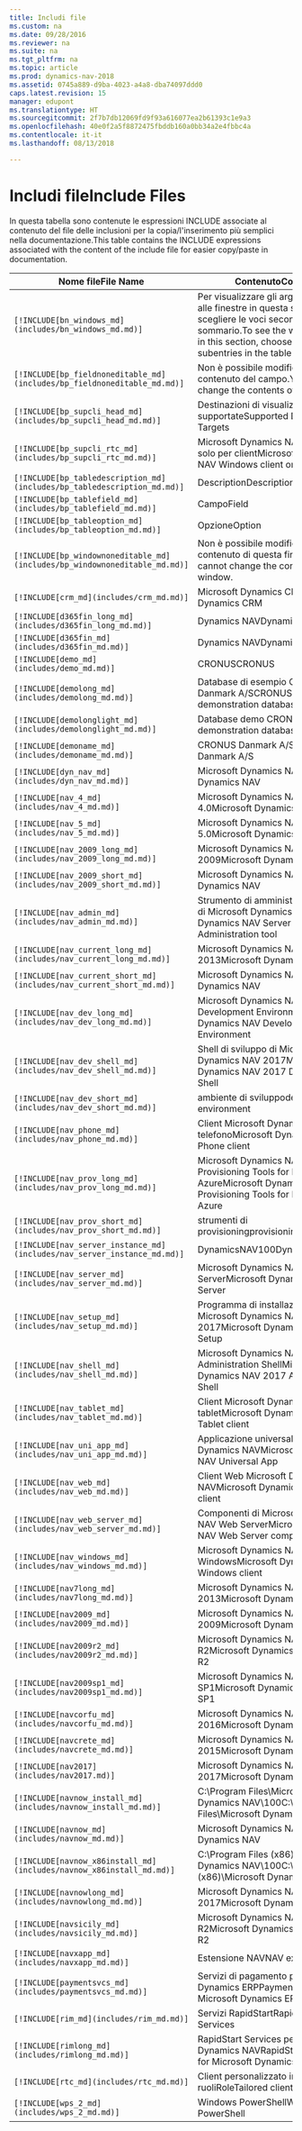 ```yaml
---
title: Includi file
ms.custom: na
ms.date: 09/28/2016
ms.reviewer: na
ms.suite: na
ms.tgt_pltfrm: na
ms.topic: article
ms.prod: dynamics-nav-2018
ms.assetid: 0745a889-d9ba-4023-a4a8-dba74097ddd0
caps.latest.revision: 15
manager: edupont
ms.translationtype: HT
ms.sourcegitcommit: 2f7b7db12069fd9f93a616077ea2b61393c1e9a3
ms.openlocfilehash: 40e0f2a5f8872475fbddb160a0bb34a2e4fbbc4a
ms.contentlocale: it-it
ms.lasthandoff: 08/13/2018

---
```


# <a name="include-files"></a><span data-ttu-id="0c8e2-102">Includi file</span><span class="sxs-lookup"><span data-stu-id="0c8e2-102">Include Files</span></span>

<span data-ttu-id="0c8e2-103">In questa tabella sono contenute le espressioni INCLUDE associate al contenuto del file delle inclusioni per la copia/l'inserimento più semplici nella documentazione.</span><span class="sxs-lookup"><span data-stu-id="0c8e2-103">This table contains the INCLUDE expressions associated with the content of the include file for easier copy/paste in documentation.</span></span>

|<span data-ttu-id="0c8e2-104">Nome file</span><span class="sxs-lookup"><span data-stu-id="0c8e2-104">File Name</span></span>   |<span data-ttu-id="0c8e2-105">Contenuto</span><span class="sxs-lookup"><span data-stu-id="0c8e2-105">Content</span></span>  |
|------------|---------|
|`[!INCLUDE[bn_windows_md](includes/bn_windows_md.md)]`|<span data-ttu-id="0c8e2-106">Per visualizzare gli argomenti relativi alle finestre in questa sezione, scegliere le voci secondarie del sommario.</span><span class="sxs-lookup"><span data-stu-id="0c8e2-106">To see the window topics in this section, choose the subentries in the table of contents.</span></span>|
|`[!INCLUDE[bp_fieldnoneditable_md](includes/bp_fieldnoneditable_md.md)]`|<span data-ttu-id="0c8e2-107">Non è possibile modificare il contenuto del campo.</span><span class="sxs-lookup"><span data-stu-id="0c8e2-107">You cannot change the contents of this field.</span></span>|
|`[!INCLUDE[bp_supcli_head_md](includes/bp_supcli_head_md.md)]`|<span data-ttu-id="0c8e2-108">Destinazioni di visualizzazione supportate</span><span class="sxs-lookup"><span data-stu-id="0c8e2-108">Supported Display Targets</span></span>|
|`[!INCLUDE[bp_supcli_rtc_md](includes/bp_supcli_rtc_md.md)]`|<span data-ttu-id="0c8e2-109">Microsoft Dynamics NAV Windows solo per client</span><span class="sxs-lookup"><span data-stu-id="0c8e2-109">Microsoft Dynamics NAV Windows client only</span></span>|
|`[!INCLUDE[bp_tabledescription_md](includes/bp_tabledescription_md.md)]`|<span data-ttu-id="0c8e2-110">Description</span><span class="sxs-lookup"><span data-stu-id="0c8e2-110">Description</span></span>| 
|`[!INCLUDE[bp_tablefield_md](includes/bp_tablefield_md.md)]`|<span data-ttu-id="0c8e2-111">Campo</span><span class="sxs-lookup"><span data-stu-id="0c8e2-111">Field</span></span>|
|`[!INCLUDE[bp_tableoption_md](includes/bp_tableoption_md.md)]`|<span data-ttu-id="0c8e2-112">Opzione</span><span class="sxs-lookup"><span data-stu-id="0c8e2-112">Option</span></span>|
|`[!INCLUDE[bp_windownoneditable_md](includes/bp_windownoneditable_md.md)]`|<span data-ttu-id="0c8e2-113">Non è possibile modificare il contenuto di questa finestra.</span><span class="sxs-lookup"><span data-stu-id="0c8e2-113">You cannot change the contents of this window.</span></span>|
|`[!INCLUDE[crm_md](includes/crm_md.md)]`|<span data-ttu-id="0c8e2-114">Microsoft Dynamics CRM</span><span class="sxs-lookup"><span data-stu-id="0c8e2-114">Microsoft Dynamics CRM</span></span>|
|`[!INCLUDE[d365fin_long_md](includes/d365fin_long_md.md)]`|<span data-ttu-id="0c8e2-115">Dynamics NAV</span><span class="sxs-lookup"><span data-stu-id="0c8e2-115">Dynamics NAV</span></span>|
|`[!INCLUDE[d365fin_md](includes/d365fin_md.md)]`|<span data-ttu-id="0c8e2-116">Dynamics NAV</span><span class="sxs-lookup"><span data-stu-id="0c8e2-116">Dynamics NAV</span></span>|
|`[!INCLUDE[demo_md](includes/demo_md.md)]`|<span data-ttu-id="0c8e2-117">CRONUS</span><span class="sxs-lookup"><span data-stu-id="0c8e2-117">CRONUS</span></span>|
|`[!INCLUDE[demolong_md](includes/demolong_md.md)]`|<span data-ttu-id="0c8e2-118">Database di esempio CRONUS Danmark A/S</span><span class="sxs-lookup"><span data-stu-id="0c8e2-118">CRONUS Danmark A/S demonstration database</span></span>|
|`[!INCLUDE[demolonglight_md](includes/demolonglight_md.md)]`|<span data-ttu-id="0c8e2-119">Database demo CRONUS</span><span class="sxs-lookup"><span data-stu-id="0c8e2-119">CRONUS demonstration database</span></span>|
|`[!INCLUDE[demoname_md](includes/demoname_md.md)]`|<span data-ttu-id="0c8e2-120">CRONUS Danmark A/S</span><span class="sxs-lookup"><span data-stu-id="0c8e2-120">CRONUS Danmark A/S</span></span>|
|`[!INCLUDE[dyn_nav_md](includes/dyn_nav_md.md)]`|<span data-ttu-id="0c8e2-121">Microsoft Dynamics NAV</span><span class="sxs-lookup"><span data-stu-id="0c8e2-121">Microsoft Dynamics NAV</span></span>|
|`[!INCLUDE[nav_4_md](includes/nav_4_md.md)]`|<span data-ttu-id="0c8e2-122">Microsoft Dynamics NAV 4.0</span><span class="sxs-lookup"><span data-stu-id="0c8e2-122">Microsoft Dynamics NAV 4.0</span></span>|
|`[!INCLUDE[nav_5_md](includes/nav_5_md.md)]`|<span data-ttu-id="0c8e2-123">Microsoft Dynamics NAV 5.0</span><span class="sxs-lookup"><span data-stu-id="0c8e2-123">Microsoft Dynamics NAV 5.0</span></span>|
|`[!INCLUDE[nav_2009_long_md](includes/nav_2009_long_md.md)]`|<span data-ttu-id="0c8e2-124">Microsoft Dynamics NAV 2009</span><span class="sxs-lookup"><span data-stu-id="0c8e2-124">Microsoft Dynamics NAV 2009</span></span>|
|`[!INCLUDE[nav_2009_short_md](includes/nav_2009_short_md.md)]`|<span data-ttu-id="0c8e2-125">Microsoft Dynamics NAV</span><span class="sxs-lookup"><span data-stu-id="0c8e2-125">Microsoft Dynamics NAV</span></span>|
|`[!INCLUDE[nav_admin_md](includes/nav_admin_md.md)]`|<span data-ttu-id="0c8e2-126">Strumento di amministrazione server di Microsoft Dynamics NAV</span><span class="sxs-lookup"><span data-stu-id="0c8e2-126">Microsoft Dynamics NAV Server Administration tool</span></span>|
|`[!INCLUDE[nav_current_long_md](includes/nav_current_long_md.md)]`|<span data-ttu-id="0c8e2-127">Microsoft Dynamics NAV 2013</span><span class="sxs-lookup"><span data-stu-id="0c8e2-127">Microsoft Dynamics NAV 2013</span></span>|
|`[!INCLUDE[nav_current_short_md](includes/nav_current_short_md.md)]`|<span data-ttu-id="0c8e2-128">Microsoft Dynamics NAV</span><span class="sxs-lookup"><span data-stu-id="0c8e2-128">Microsoft Dynamics NAV</span></span>|
|`[!INCLUDE[nav_dev_long_md](includes/nav_dev_long_md.md)]`|<span data-ttu-id="0c8e2-129">Microsoft Dynamics NAV Development Environment</span><span class="sxs-lookup"><span data-stu-id="0c8e2-129">Microsoft Dynamics NAV Development Environment</span></span>|
|`[!INCLUDE[nav_dev_shell_md](includes/nav_dev_shell_md.md)]`|<span data-ttu-id="0c8e2-130">Shell di sviluppo di Microsoft Dynamics NAV 2017</span><span class="sxs-lookup"><span data-stu-id="0c8e2-130">Microsoft Dynamics NAV 2017 Development Shell</span></span>|
|`[!INCLUDE[nav_dev_short_md](includes/nav_dev_short_md.md)]`|<span data-ttu-id="0c8e2-131">ambiente di sviluppo</span><span class="sxs-lookup"><span data-stu-id="0c8e2-131">development environment</span></span>|
|`[!INCLUDE[nav_phone_md](includes/nav_phone_md.md)]`|<span data-ttu-id="0c8e2-132">Client Microsoft Dynamics NAV per telefono</span><span class="sxs-lookup"><span data-stu-id="0c8e2-132">Microsoft Dynamics NAV Phone client</span></span>|
|`[!INCLUDE[nav_prov_long_md](includes/nav_prov_long_md.md)]`|<span data-ttu-id="0c8e2-133">Microsoft Dynamics NAV Provisioning Tools for Microsoft Azure</span><span class="sxs-lookup"><span data-stu-id="0c8e2-133">Microsoft Dynamics NAV Provisioning Tools for Microsoft Azure</span></span>|
|`[!INCLUDE[nav_prov_short_md](includes/nav_prov_short_md.md)]`|<span data-ttu-id="0c8e2-134">strumenti di provisioning</span><span class="sxs-lookup"><span data-stu-id="0c8e2-134">provisioning tools</span></span>|
|`[!INCLUDE[nav_server_instance_md](includes/nav_server_instance_md.md)]`|<span data-ttu-id="0c8e2-135">DynamicsNAV100</span><span class="sxs-lookup"><span data-stu-id="0c8e2-135">DynamicsNAV100</span></span>|
|`[!INCLUDE[nav_server_md](includes/nav_server_md.md)]`|<span data-ttu-id="0c8e2-136">Microsoft Dynamics NAV Server</span><span class="sxs-lookup"><span data-stu-id="0c8e2-136">Microsoft Dynamics NAV Server</span></span>|
|`[!INCLUDE[nav_setup_md](includes/nav_setup_md.md)]`|<span data-ttu-id="0c8e2-137">Programma di installazione di Microsoft Dynamics NAV 2017</span><span class="sxs-lookup"><span data-stu-id="0c8e2-137">Microsoft Dynamics NAV 2017 Setup</span></span>|
|`[!INCLUDE[nav_shell_md](includes/nav_shell_md.md)]`|<span data-ttu-id="0c8e2-138">Microsoft Dynamics NAV 2017 Administration Shell</span><span class="sxs-lookup"><span data-stu-id="0c8e2-138">Microsoft Dynamics NAV 2017 Administration Shell</span></span>|
|`[!INCLUDE[nav_tablet_md](includes/nav_tablet_md.md)]`|<span data-ttu-id="0c8e2-139">Client Microsoft Dynamics NAV per tablet</span><span class="sxs-lookup"><span data-stu-id="0c8e2-139">Microsoft Dynamics NAV Tablet client</span></span>|
|`[!INCLUDE[nav_uni_app_md](includes/nav_uni_app_md.md)]`|<span data-ttu-id="0c8e2-140">Applicazione universale Microsoft Dynamics NAV</span><span class="sxs-lookup"><span data-stu-id="0c8e2-140">Microsoft Dynamics NAV Universal App</span></span>|
|`[!INCLUDE[nav_web_md](includes/nav_web_md.md)]`|<span data-ttu-id="0c8e2-141">Client Web Microsoft Dynamics NAV</span><span class="sxs-lookup"><span data-stu-id="0c8e2-141">Microsoft Dynamics NAV Web client</span></span>|
|`[!INCLUDE[nav_web_server_md](includes/nav_web_server_md.md)]`|<span data-ttu-id="0c8e2-142">Componenti di Microsoft Dynamics NAV Web Server</span><span class="sxs-lookup"><span data-stu-id="0c8e2-142">Microsoft Dynamics NAV Web Server components</span></span>|
|`[!INCLUDE[nav_windows_md](includes/nav_windows_md.md)]`|<span data-ttu-id="0c8e2-143">Microsoft Dynamics NAV per client Windows</span><span class="sxs-lookup"><span data-stu-id="0c8e2-143">Microsoft Dynamics NAV Windows client</span></span>|
|`[!INCLUDE[nav7long_md](includes/nav7long_md.md)]`|<span data-ttu-id="0c8e2-144">Microsoft Dynamics NAV 2013</span><span class="sxs-lookup"><span data-stu-id="0c8e2-144">Microsoft Dynamics NAV 2013</span></span>|
|`[!INCLUDE[nav2009_md](includes/nav2009_md.md)]`|<span data-ttu-id="0c8e2-145">Microsoft Dynamics NAV 2009</span><span class="sxs-lookup"><span data-stu-id="0c8e2-145">Microsoft Dynamics NAV 2009</span></span>|
|`[!INCLUDE[nav2009r2_md](includes/nav2009r2_md.md)]`|<span data-ttu-id="0c8e2-146">Microsoft Dynamics NAV 2009 R2</span><span class="sxs-lookup"><span data-stu-id="0c8e2-146">Microsoft Dynamics NAV 2009 R2</span></span>|
|`[!INCLUDE[nav2009sp1_md](includes/nav2009sp1_md.md)]`|<span data-ttu-id="0c8e2-147">Microsoft Dynamics NAV 2009 SP1</span><span class="sxs-lookup"><span data-stu-id="0c8e2-147">Microsoft Dynamics NAV 2009 SP1</span></span>|
|`[!INCLUDE[navcorfu_md](includes/navcorfu_md.md)]`|<span data-ttu-id="0c8e2-148">Microsoft Dynamics NAV 2016</span><span class="sxs-lookup"><span data-stu-id="0c8e2-148">Microsoft Dynamics NAV 2016</span></span>|
|`[!INCLUDE[navcrete_md](includes/navcrete_md.md)]`|<span data-ttu-id="0c8e2-149">Microsoft Dynamics NAV 2015</span><span class="sxs-lookup"><span data-stu-id="0c8e2-149">Microsoft Dynamics NAV 2015</span></span>|
|`[!INCLUDE[nav2017](includes/nav2017.md)]`|<span data-ttu-id="0c8e2-150">Microsoft Dynamics NAV 2017</span><span class="sxs-lookup"><span data-stu-id="0c8e2-150">Microsoft Dynamics NAV 2017</span></span>|
|`[!INCLUDE[navnow_install_md](includes/navnow_install_md.md)]`|<span data-ttu-id="0c8e2-151">C:\\Program Files\\Microsoft Dynamics NAV\\100</span><span class="sxs-lookup"><span data-stu-id="0c8e2-151">C:\\Program Files\\Microsoft Dynamics NAV\\100</span></span>|
|`[!INCLUDE[navnow_md](includes/navnow_md.md)]`|<span data-ttu-id="0c8e2-152">Microsoft Dynamics NAV</span><span class="sxs-lookup"><span data-stu-id="0c8e2-152">Microsoft Dynamics NAV</span></span>|
|`[!INCLUDE[navnow_x86install_md](includes/navnow_x86install_md.md)]`|<span data-ttu-id="0c8e2-153">C:\\Program Files \(x86\)\\Microsoft Dynamics NAV\\100</span><span class="sxs-lookup"><span data-stu-id="0c8e2-153">C:\\Program Files \(x86\)\\Microsoft Dynamics NAV\\100</span></span>|
|`[!INCLUDE[navnowlong_md](includes/navnowlong_md.md)]`|<span data-ttu-id="0c8e2-154">Microsoft Dynamics NAV 2017</span><span class="sxs-lookup"><span data-stu-id="0c8e2-154">Microsoft Dynamics NAV 2017</span></span>|
|`[!INCLUDE[navsicily_md](includes/navsicily_md.md)]`|<span data-ttu-id="0c8e2-155">Microsoft Dynamics NAV 2013 R2</span><span class="sxs-lookup"><span data-stu-id="0c8e2-155">Microsoft Dynamics NAV 2013 R2</span></span>|
|`[!INCLUDE[navxapp_md](includes/navxapp_md.md)]`|<span data-ttu-id="0c8e2-156">Estensione NAV</span><span class="sxs-lookup"><span data-stu-id="0c8e2-156">NAV extension</span></span>|
|`[!INCLUDE[paymentsvcs_md](includes/paymentsvcs_md.md)]`|<span data-ttu-id="0c8e2-157">Servizi di pagamento per Microsoft Dynamics ERP</span><span class="sxs-lookup"><span data-stu-id="0c8e2-157">Payment Services for Microsoft Dynamics ERP</span></span>|
|`[!INCLUDE[rim_md](includes/rim_md.md)]`|<span data-ttu-id="0c8e2-158">Servizi RapidStart</span><span class="sxs-lookup"><span data-stu-id="0c8e2-158">RapidStart Services</span></span>|
|`[!INCLUDE[rimlong_md](includes/rimlong_md.md)]`|<span data-ttu-id="0c8e2-159">RapidStart Services per Microsoft Dynamics NAV</span><span class="sxs-lookup"><span data-stu-id="0c8e2-159">RapidStart Services for Microsoft Dynamics NAV</span></span>|
|`[!INCLUDE[rtc_md](includes/rtc_md.md)]`|<span data-ttu-id="0c8e2-160">Client personalizzato in base ai ruoli</span><span class="sxs-lookup"><span data-stu-id="0c8e2-160">RoleTailored client</span></span>|
|`[!INCLUDE[wps_2_md](includes/wps_2_md.md)]`|<span data-ttu-id="0c8e2-161">Windows PowerShell</span><span class="sxs-lookup"><span data-stu-id="0c8e2-161">Windows PowerShell</span></span>|

